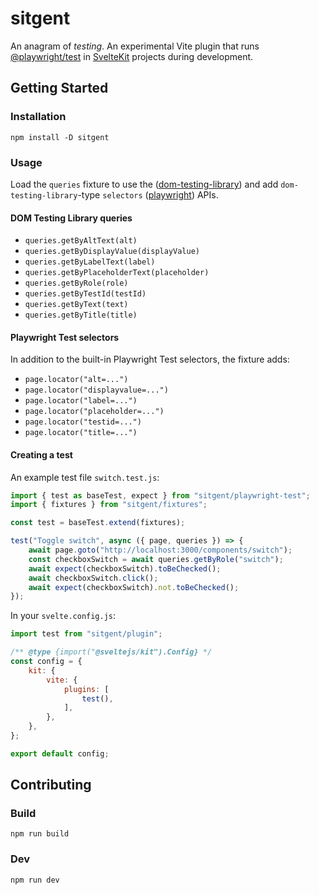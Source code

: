 # sitgent
An anagram of *testing*. An experimental Vite plugin that runs
[@playwright/test](https://github.com/Microsoft/playwright) in
[SvelteKit](https://github.com/sveltejs/kit) projects during development.

## Getting Started
### Installation
```
npm install -D sitgent
```
### Usage
Load the `queries` fixture to use the
([dom-testing-library](https://testing-library.com/docs/queries/about)) and add `dom-testing-library`-type
`selectors` ([playwright](https://playwright.dev/docs/selectors)) APIs.

#### DOM Testing Library queries
- `queries.getByAltText(alt)`
- `queries.getByDisplayValue(displayValue)`
- `queries.getByLabelText(label)`
- `queries.getByPlaceholderText(placeholder)`
- `queries.getByRole(role)`
- `queries.getByTestId(testId)`
- `queries.getByText(text)`
- `queries.getByTitle(title)`

#### Playwright Test selectors
In addition to the built-in Playwright Test selectors, the fixture adds:
- `page.locator("alt=...")`
- `page.locator("displayvalue=...")`
- `page.locator("label=...")`
- `page.locator("placeholder=...")`
- `page.locator("testid=...")`
- `page.locator("title=...")`

#### Creating a test
An example test file `switch.test.js`:
```javascript
import { test as baseTest, expect } from "sitgent/playwright-test";
import { fixtures } from "sitgent/fixtures";

const test = baseTest.extend(fixtures);

test("Toggle switch", async ({ page, queries }) => {
    await page.goto("http://localhost:3000/components/switch");
    const checkboxSwitch = await queries.getByRole("switch");
    await expect(checkboxSwitch).toBeChecked();
    await checkboxSwitch.click();
    await expect(checkboxSwitch).not.toBeChecked();
});
```

In your `svelte.config.js`:
```javascript
import test from "sitgent/plugin";

/** @type {import("@sveltejs/kit").Config} */
const config = {
    kit: {
        vite: {
            plugins: [
                test(),
            ],
        },
    },
};

export default config;
```

## Contributing

### Build
```
npm run build
```
### Dev
```
npm run dev
```